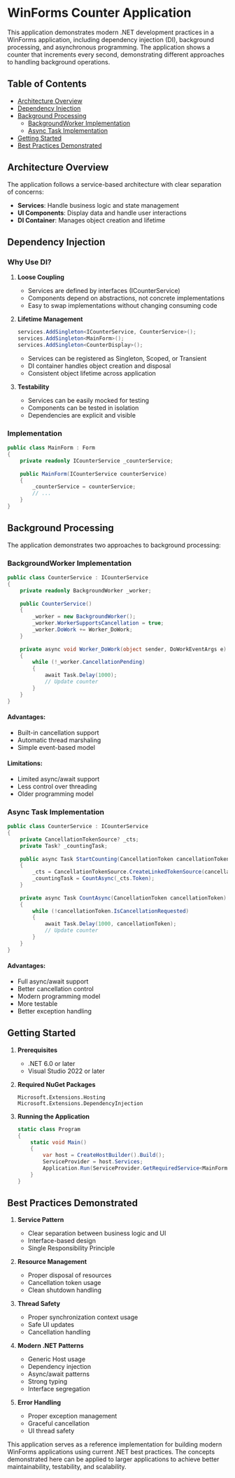 # WinForms Counter Application

This application demonstrates modern .NET development practices in a WinForms application, including dependency injection (DI), background processing, and asynchronous programming. The application shows a counter that increments every second, demonstrating different approaches to handling background operations.

## Table of Contents
- [Architecture Overview](#architecture-overview)
- [Dependency Injection](#dependency-injection)
- [Background Processing](#background-processing)
  - [BackgroundWorker Implementation](#backgroundworker-implementation)
  - [Async Task Implementation](#async-task-implementation)
- [Getting Started](#getting-started)
- [Best Practices Demonstrated](#best-practices-demonstrated)

## Architecture Overview

The application follows a service-based architecture with clear separation of concerns:
- **Services**: Handle business logic and state management
- **UI Components**: Display data and handle user interactions
- **DI Container**: Manages object creation and lifetime

## Dependency Injection

### Why Use DI?

1. **Loose Coupling**
   - Services are defined by interfaces (ICounterService)
   - Components depend on abstractions, not concrete implementations
   - Easy to swap implementations without changing consuming code

2. **Lifetime Management**
   ```csharp
   services.AddSingleton<ICounterService, CounterService>();
   services.AddSingleton<MainForm>();
   services.AddSingleton<CounterDisplay>();
   ```
   - Services can be registered as Singleton, Scoped, or Transient
   - DI container handles object creation and disposal
   - Consistent object lifetime across application

3. **Testability**
   - Services can be easily mocked for testing
   - Components can be tested in isolation
   - Dependencies are explicit and visible

### Implementation

```csharp
public class MainForm : Form
{
    private readonly ICounterService _counterService;
    
    public MainForm(ICounterService counterService)
    {
        _counterService = counterService;
        // ... 
    }
}
```

## Background Processing

The application demonstrates two approaches to background processing:

### BackgroundWorker Implementation

```csharp
public class CounterService : ICounterService
{
    private readonly BackgroundWorker _worker;
    
    public CounterService()
    {
        _worker = new BackgroundWorker();
        _worker.WorkerSupportsCancellation = true;
        _worker.DoWork += Worker_DoWork;
    }
    
    private async void Worker_DoWork(object sender, DoWorkEventArgs e)
    {
        while (!_worker.CancellationPending)
        {
            await Task.Delay(1000);
            // Update counter
        }
    }
}
```

#### Advantages:
- Built-in cancellation support
- Automatic thread marshaling
- Simple event-based model

#### Limitations:
- Limited async/await support
- Less control over threading
- Older programming model

### Async Task Implementation

```csharp
public class CounterService : ICounterService
{
    private CancellationTokenSource? _cts;
    private Task? _countingTask;
    
    public async Task StartCounting(CancellationToken cancellationToken)
    {
        _cts = CancellationTokenSource.CreateLinkedTokenSource(cancellationToken);
        _countingTask = CountAsync(_cts.Token);
    }
    
    private async Task CountAsync(CancellationToken cancellationToken)
    {
        while (!cancellationToken.IsCancellationRequested)
        {
            await Task.Delay(1000, cancellationToken);
            // Update counter
        }
    }
}
```

#### Advantages:
- Full async/await support
- Better cancellation control
- Modern programming model
- More testable
- Better exception handling

## Getting Started

1. **Prerequisites**
   - .NET 6.0 or later
   - Visual Studio 2022 or later

2. **Required NuGet Packages**
   ```
   Microsoft.Extensions.Hosting
   Microsoft.Extensions.DependencyInjection
   ```

3. **Running the Application**
   ```csharp
   static class Program
   {
       static void Main()
       {
           var host = CreateHostBuilder().Build();
           ServiceProvider = host.Services;
           Application.Run(ServiceProvider.GetRequiredService<MainForm>());
       }
   }
   ```

## Best Practices Demonstrated

1. **Service Pattern**
   - Clear separation between business logic and UI
   - Interface-based design
   - Single Responsibility Principle

2. **Resource Management**
   - Proper disposal of resources
   - Cancellation token usage
   - Clean shutdown handling

3. **Thread Safety**
   - Proper synchronization context usage
   - Safe UI updates
   - Cancellation handling

4. **Modern .NET Patterns**
   - Generic Host usage
   - Dependency injection
   - Async/await patterns
   - Strong typing
   - Interface segregation

5. **Error Handling**
   - Proper exception management
   - Graceful cancellation
   - UI thread safety

This application serves as a reference implementation for building modern WinForms applications using current .NET best practices. The concepts demonstrated here can be applied to larger applications to achieve better maintainability, testability, and scalability.
